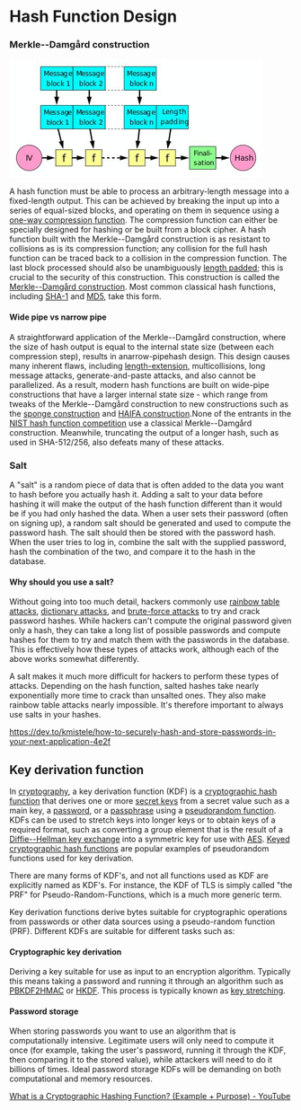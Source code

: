 # Hash Function Design

### Merkle--Damgård construction

![image](../../../media/Cryptography-Intro_Cryptographic-Hash-Functions-image1.jpg)

A hash function must be able to process an arbitrary-length message into a fixed-length output. This can be achieved by breaking the input up into a series of equal-sized blocks, and operating on them in sequence using a [one-way compression function](https://en.wikipedia.org/wiki/One-way_compression_function). The compression function can either be specially designed for hashing or be built from a block cipher. A hash function built with the Merkle--Damgård construction is as resistant to collisions as is its compression function; any collision for the full hash function can be traced back to a collision in the compression function.
The last block processed should also be unambiguously [length padded](https://en.wikipedia.org/wiki/Padding_(cryptography)); this is crucial to the security of this construction. This construction is called the [Merkle--Damgård construction](https://en.wikipedia.org/wiki/Merkle%E2%80%93Damg%C3%A5rd_construction). Most common classical hash functions, including [SHA-1](https://en.wikipedia.org/wiki/SHA-1) and [MD5](https://en.wikipedia.org/wiki/MD5), take this form.

#### Wide pipe vs narrow pipe

A straightforward application of the Merkle--Damgård construction, where the size of hash output is equal to the internal state size (between each compression step), results in anarrow-pipehash design. This design causes many inherent flaws, including [length-extension](https://en.wikipedia.org/wiki/Length_extension_attack), multicollisions, long message attacks, generate-and-paste attacks, and also cannot be parallelized. As a result, modern hash functions are built on wide-pipe constructions that have a larger internal state size - which range from tweaks of the Merkle--Damgård construction to new constructions such as the [sponge construction](https://en.wikipedia.org/wiki/Sponge_construction) and [HAIFA construction](https://en.wikipedia.org/wiki/HAIFA_construction).None of the entrants in the [NIST hash function competition](https://en.wikipedia.org/wiki/NIST_hash_function_competition) use a classical Merkle--Damgård construction.
Meanwhile, truncating the output of a longer hash, such as used in SHA-512/256, also defeats many of these attacks.

### Salt

A "salt" is a random piece of data that is often added to the data you want to hash before you actually hash it. Adding a salt to your data before hashing it will make the output of the hash function different than it would be if you had only hashed the data.
When a user sets their password (often on signing up), a random salt should be generated and used to compute the password hash. The salt should then be stored with the password hash. When the user tries to log in, combine the salt with the supplied password, hash the combination of the two, and compare it to the hash in the database.

#### Why should you use a salt?

Without going into too much detail, hackers commonly use [rainbow table attacks](https://www.geeksforgeeks.org/understanding-rainbow-table-attack/), [dictionary attacks](https://en.wikipedia.org/wiki/Dictionary_attack), and [brute-force attacks](http://www.tenminutetutor.com/data-formats/cryptography/attacks-on-hash-algorithms/) to try and crack password hashes. While hackers can't compute the original password given only a hash, they can take a long list of possible passwords and compute hashes for them to try and match them with the passwords in the database. This is effectively how these types of attacks work, although each of the above works somewhat differently.

A salt makes it much more difficult for hackers to perform these types of attacks. Depending on the hash function, salted hashes take nearly exponentially more time to crack than unsalted ones. They also make rainbow table attacks nearly impossible. It's therefore important to always use salts in your hashes.

<https://dev.to/kmistele/how-to-securely-hash-and-store-passwords-in-your-next-application-4e2f>

## Key derivation function

In [cryptography](https://en.wikipedia.org/wiki/Cryptography), a key derivation function (KDF) is a [cryptographic hash function](https://en.wikipedia.org/wiki/Cryptographic_hash_function) that derives one or more [secret keys](https://en.wikipedia.org/wiki/Key_(cryptography)) from a secret value such as a main key, a [password](https://en.wikipedia.org/wiki/Password), or a [passphrase](https://en.wikipedia.org/wiki/Passphrase) using a [pseudorandom function](https://en.wikipedia.org/wiki/Pseudorandom_function). KDFs can be used to stretch keys into longer keys or to obtain keys of a required format, such as converting a group element that is the result of a [Diffie--Hellman key exchange](https://en.wikipedia.org/wiki/Diffie%E2%80%93Hellman_key_exchange) into a symmetric key for use with [AES](https://en.wikipedia.org/wiki/Advanced_Encryption_Standard). [Keyed cryptographic hash functions](https://en.wikipedia.org/wiki/HMAC) are popular examples of pseudorandom functions used for key derivation.

There are many forms of KDF's, and not all functions used as KDF are explicitly named as KDF's. For instance, the KDF of TLS is simply called "the PRF" for Pseudo-Random-Functions, which is a much more generic term.

Key derivation functions derive bytes suitable for cryptographic operations from passwords or other data sources using a pseudo-random function (PRF). Different KDFs are suitable for different tasks such as:

#### Cryptographic key derivation

Deriving a key suitable for use as input to an encryption algorithm. Typically this means taking a password and running it through an algorithm such as [PBKDF2HMAC](https://cryptography.io/en/latest/hazmat/primitives/key-derivation-functions/#cryptography.hazmat.primitives.kdf.pbkdf2.PBKDF2HMAC) or [HKDF](https://cryptography.io/en/latest/hazmat/primitives/key-derivation-functions/#cryptography.hazmat.primitives.kdf.hkdf.HKDF). This process is typically known as [key stretching](https://en.wikipedia.org/wiki/Key_stretching).

#### Password storage

When storing passwords you want to use an algorithm that is computationally intensive. Legitimate users will only need to compute it once (for example, taking the user's password, running it through the KDF, then comparing it to the stored value), while attackers will need to do it billions of times. Ideal password storage KDFs will be demanding on both computational and memory resources.

[What is a Cryptographic Hashing Function? (Example + Purpose) - YouTube](https://www.youtube.com/watch?v=gTfNtop9vzM)
